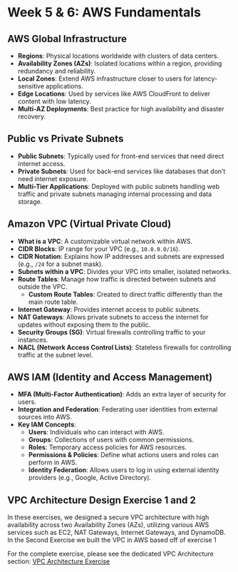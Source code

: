 # Week 5 & 6: AWS Fundamentals

## AWS Global Infrastructure
- **Regions**: Physical locations worldwide with clusters of data centers.
- **Availability Zones (AZs)**: Isolated locations within a region, providing redundancy and reliability.
- **Local Zones**: Extend AWS infrastructure closer to users for latency-sensitive applications.
- **Edge Locations**: Used by services like AWS CloudFront to deliver content with low latency.
- **Multi-AZ Deployments**: Best practice for high availability and disaster recovery.

## Public vs Private Subnets
- **Public Subnets**: Typically used for front-end services that need direct internet access.
- **Private Subnets**: Used for back-end services like databases that don’t need internet exposure.
- **Multi-Tier Applications**: Deployed with public subnets handling web traffic and private subnets managing internal processing and data storage.

## Amazon VPC (Virtual Private Cloud)
- **What is a VPC**: A customizable virtual network within AWS.
- **CIDR Blocks**: IP range for your VPC (e.g., `10.0.0.0/16`).
- **CIDR Notation**: Explains how IP addresses and subnets are expressed (e.g., `/24` for a subnet mask).
- **Subnets within a VPC**: Divides your VPC into smaller, isolated networks.
- **Route Tables**: Manage how traffic is directed between subnets and outside the VPC.
  - **Custom Route Tables**: Created to direct traffic differently than the main route table.
- **Internet Gateway**: Provides internet access to public subnets.
- **NAT Gateways**: Allows private subnets to access the internet for updates without exposing them to the public.
- **Security Groups (SG)**: Virtual firewalls controlling traffic to your instances.
- **NACL (Network Access Control Lists)**: Stateless firewalls for controlling traffic at the subnet level.

## AWS IAM (Identity and Access Management)
- **MFA (Multi-Factor Authentication)**: Adds an extra layer of security for users.
- **Integration and Federation**: Federating user identities from external sources into AWS.
- **Key IAM Concepts**:
  - **Users**: Individuals who can interact with AWS.
  - **Groups**: Collections of users with common permissions.
  - **Roles**: Temporary access policies for AWS resources.
  - **Permissions & Policies**: Define what actions users and roles can perform in AWS.
  - **Identity Federation**: Allows users to log in using external identity providers (e.g., Google, Active Directory).

## VPC Architecture Design Exercise 1 and 2

In these exercises, we designed a secure VPC architecture with high availability across two Availability Zones (AZs), utilizing various AWS services such as EC2, NAT Gateways, Internet Gateways, and DynamoDB.
In the Second Exercise we built the VPC in AWS based off of exercise 1

For the complete exercise, please see the dedicated VPC Architecture section:
[VPC Architecture Exercise](./VPC-Arcitecture-Exercise.md)



